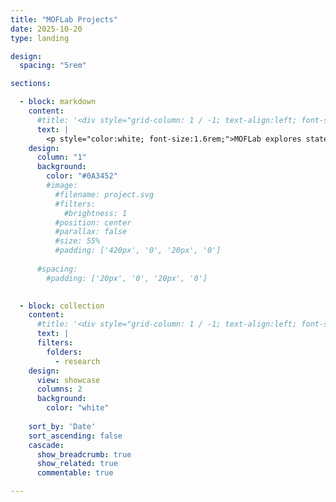 ```yaml
---
title: "MOFLab Projects"
date: 2025-10-20
type: landing

design:
  spacing: "5rem"

sections:

  - block: markdown
    content:
      #title: '<div style="grid-column: 1 / -1; text-align:left; font-size:1rem;">MOFLab projects</div>'
      text: |
        <p style="color:white; font-size:1.6rem;">MOFLab explores state-of-the-art optical fiber design and fabrication, low-cost and energy-efficient fiber sensors, and ultrafast nonlinear fiber dynamics.</p> 
    design:
      column: "1"
      background:
        color: "#0A3452"
        #image:
          #filename: project.svg
          #filters:
            #brightness: 1
          #position: center
          #parallax: false
          #size: 55%
          #padding: ['420px', '0', '20px', '0']
        
      #spacing:
        #padding: ['20px', '0', '20px', '0']
        

  - block: collection
    content:
      #title: '<div style="grid-column: 1 / -1; text-align:left; font-size:2rem;">MOFLab projects</div>'
      text: |
      filters:
        folders:
          - research
    design:
      view: showcase
      columns: 2
      background: 
        color: "white"
  
    sort_by: 'Date'
    sort_ascending: false
    cascade:
      show_breadcrumb: true
      show_related: true
      commentable: true

---
```

